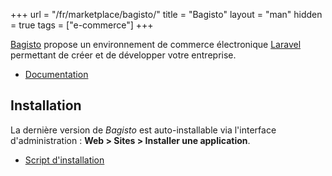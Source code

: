 +++
url = "/fr/marketplace/bagisto/"
title = "Bagisto"
layout = "man"
hidden = true
tags = ["e-commerce"]
+++

[Bagisto](https://bagisto.com/) propose un environnement de commerce électronique [Laravel](https://laravel.com/) permettant de créer et de développer votre entreprise.

- [Documentation](https://devdocs.bagisto.com/)

## Installation

La dernière version de *Bagisto* est auto-installable via l'interface d'administration : **Web > Sites > Installer une application**.

- [Script d'installation](https://admin.alwaysdata.com/site/application/script/188/detail/)
